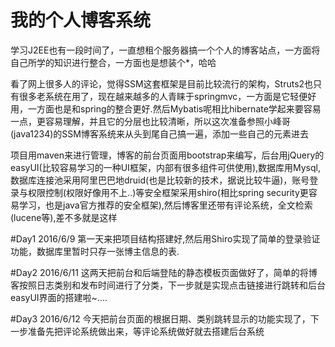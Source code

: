 # 我的个人博客系统

学习J2EE也有一段时间了，一直想租个服务器搞一个个人的博客站点，一方面将自己所学的知识进行整合，一方面也是想装个*，哈哈

看了网上很多人的评论，觉得SSM这套框架是目前比较流行的架构，Struts2也只有很多老系统在用了，现在越来越多的人青睐于springmvc，一方面是它轻便好用，一方面也是和spring的整合更好.然后Mybatis呢相比hibernate学起来要容易一点，更容易理解，并且它的分层也比较清晰，所以这次准备参照小峰哥(java1234)的SSM博客系统来从头到尾自己搞一遍，添加一些自己的元素进去

项目用maven来进行管理，博客的前台页面用bootstrap来编写，后台用jQuery的easyUI(比较容易学习的一种UI框架，内部有很多组件可供使用),数据库用Mysql,数据库连接池采用阿里巴巴地druid(也是比较新的技术，据说比较牛逼)，账号登录与权限控制(权限好像用不上..)等安全框架采用shiro(相比spring security更容易学习，也是java官方推荐的安全框架),然后博客里还带有评论系统，全文检索(lucene等),差不多就是这样

#Day1 2016/6/9
第一天来把项目结构搭建好,然后用Shiro实现了简单的登录验证功能，数据库里暂时只存一张博主信息的表.

#Day2 2016/6/11
这两天把前台和后端登陆的静态模板页面做好了，简单的将博客按照日志类别和发布时间进行了分类，下一步就是实现点击链接进行跳转和后台easyUI界面的搭建啦~....

#Day3 2016/6/12
今天把前台页面的根据日期、类别跳转显示的功能实现了，下一步准备先把评论系统做出来，等评论系统做好就去搭建后台系统